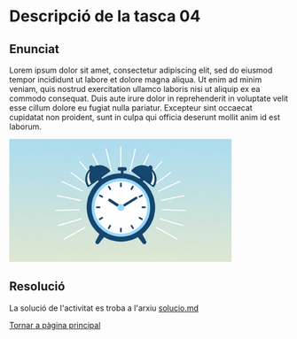 # Descripció de la tasca 04

## Enunciat

Lorem ipsum dolor sit amet, consectetur adipiscing elit, sed do eiusmod tempor incididunt ut labore et dolore magna aliqua. Ut enim ad minim veniam, quis nostrud exercitation ullamco laboris nisi ut aliquip ex ea commodo consequat. Duis aute irure dolor in reprehenderit in voluptate velit esse cillum dolore eu fugiat nulla pariatur. Excepteur sint occaecat cupidatat non proident, sunt in culpa qui officia deserunt mollit anim id est laborum.

![Un rellotge despertador](img/clock.png)



## Resolució

La solució de l'activitat es troba a l'arxiu [solucio.md](solucio.md)



[Tornar a pàgina principal](../)
